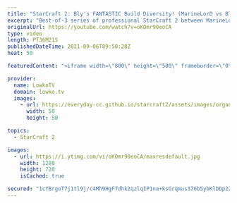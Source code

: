 ```yaml
---
title: "StarCraft 2: Bly's FANTASTIC Build Diversity! (MarineLorD vs Bly)"
excerpt: "Best-of-3 series of professional StarCraft 2 between MarineLorD and Bly. In this series Bly decides to show the same opener a few times, which hugely different followups.  Bly on Twitter: https://twitter.com/blyonfire MarineLorD on Twitter: https://twitter.com/marinelordsc2  Support my work on Patreon:"
originalUrl: https://youtube.com/watch?v=oKOmr90eoCA
type: video
length: PT36M21S
publishedDateTime: 2021-09-06T09:50:28Z
heat: 50

featuredContent: "<iframe width=\"800\" height=\"500\" frameborder=\"0\" src=\"https://www.youtube.com/embed/oKOmr90eoCA\" allow=\"accelerometer; autoplay; encrypted-media; gyroscope; picture-in-picture\" allowfullscreen></iframe>"

provider:
  name: LowkoTV
  domain: lowko.tv
  images:
    - url: https://everyday-cc.github.io/starcraft2/assets/images/organizations/lowko.tv-50x50.jpg
      width: 50
      height: 50

topics:
  - StarCraft 2

images:
  - url: https://i.ytimg.com/vi/oKOmr90eoCA/maxresdefault.jpg
    width: 1280
    height: 720
    isCached: true

secured: "1cYBrgoT7j1tl9j/c4Mh9HgF7dhk2qzlqIP1na+ksGrqmus376b5ybKlDDp2Z68wpSkujLpTg6HdWI+HRvcWNvQnqwiAhslpAW/XKw4icpIGdqKl3y0JGdlWY2NZWi8TRqAEhJxDeFPHGu6nPyOTHiUoDiTNfTQ1jNWcieZJkhsDKbZGwsTT4DwS9q16TANCADmFbASu+YTRiMKHGIO1oiTMyfaYBJoOYWXB0QOIUpHyrfeu9AFsr1KZrt1fzoWjXLwxAIRHLAtAOlZCn0Fz8CssHe+qVmqHGf5P1tBZHsY5eXOtty7wMEPy8dUAQigj4+MxxYZDujEV25bM8Ul9c8BsnKJUBjrTkHdpT6UQW3b/znKJupc58dvtw7bzmr+ZiK0gRjH4WTW4KpHCOgj0LvFF0yVbznc4hfaqnFdXjqE=;VIIGZ1zQRrci2zFnw4mXBA=="
---
```


